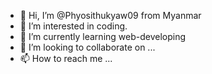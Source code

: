 - 👋 Hi, I’m @Phyosithukyaw09 from Myanmar
- 👀 I’m interested in coding.
- 🌱 I’m currently learning web-developing
- 💞️ I’m looking to collaborate on ...
- 📫 How to reach me ...

<!---
Phyosithukyaw09/Phyosithukyaw09 is a ✨ special ✨ repository because its `README.md` (this file) appears on your GitHub profile.
You can click the Preview link to take a look at your changes.
--->
